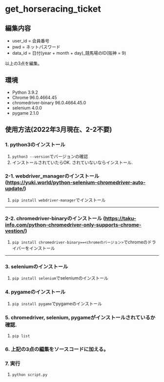 # get_horseracing_ticket
## 編集内容
- user_id = 会員番号
- pwd = ネットパスワード
- data_id = 日付(year + month + day)_競馬場のID(阪神 = 9)

以上の3点を編集。

## 環境
- Python 3.9.2
- Chrome 96.0.4664.45
- chromedriver-binary 96.0.4664.45.0
- selenium 4.0.0
- pygame 2.1.0

## 使用方法(2022年3月現在、2-2不要)
### 1. python3のインストール
   1. `python3 --version`でバージョンの確認
   2. インストールされていたらOK. されていないならインストール.
### 2-1. webdriver_managerのインストール (https://yuki.world/python-selenium-chromedriver-auto-update/)
   1. `pip install webdriver-manager`でインストール
---
### 2-2. chromedriver-binaryのインストール (https://taku-info.com/python-chromedriver-only-supports-chrome-vestion/)
   1. `pip install chromedriver-binary==<chromeのバージョン>`でchromeのドライバーをインストール
---
### 3. seleniumのインストール
   1. `pip install selenium`でseleniumのインストール
### 4. pygameのインストール
   1. `pip install pygame`でpygameのインストール
### 5. chromedriver, selenium, pygameがインストールされているか確認.
   1. `pip list`
### 6. 上記の3点の編集をソースコードに加える。
### 7. 実行
   1. `python script.py`